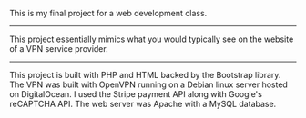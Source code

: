 This is my final project for a web development class.

- - - - 

This project essentially mimics what you would typically see on the website of a VPN service provider.

- - - - 

This project is built with PHP and HTML backed by the Bootstrap library.
The VPN was built with OpenVPN running on a Debian linux server hosted on DigitalOcean.
I used the Stripe payment API along with Google's reCAPTCHA API.
The web server was Apache with a MySQL database.
